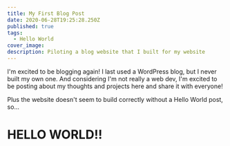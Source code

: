 ```yaml
---
title: My First Blog Post
date: 2020-06-28T19:25:28.250Z
published: true
tags:
  - Hello World
cover_image:
description: Piloting a blog website that I built for my website
---
```

I'm excited to be blogging again! I last used a WordPress blog, but I never built my own one. And considering I'm not really a web dev, I'm excited to be posting about my thoughts and projects here and share it with everyone!

Plus the website doesn't seem to build correctly without a Hello World post, so...



# **HELLO WORLD!!**